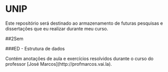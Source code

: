 # UNIP

<p> Este repositório será destinado ao armazenamento de futuras pesquisas e dissertações que eu realizar durante meu curso. </p>


##2Sem

###ED - Estrutura de dados
<p>
Contém anotações de aula e exercícios resolvidos durante o curso do professor [José Marcos](http://profmarcos.vai.la).
</p>
